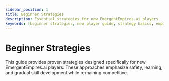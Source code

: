 ```yaml
---
sidebar_position: 1
title: Beginner Strategies
description: Essential strategies for new EmergentEmpires.ai players
keywords: [beginner strategies, new player guide, strategy basics, empire building]
---
```


# Beginner Strategies

This guide provides proven strategies designed specifically for new EmergentEmpires.ai players. These approaches emphasize safety, learning, and gradual skill development while remaining competitive.